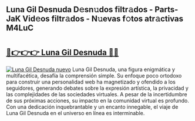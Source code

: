 ## Luna Gil Desnuda D𝚎sn𝚞dos filtr𝚊dos - Parts-JaK Vid𝚎os filtr𝚊dos - N𝚞evas f𝚘tos atr𝚊ctivas M4LuC

# <h2><a href="http://mb0x8g.tromn.icu/?c=Luna+Gil+Desnuda">🔗👉👉👉 Luna Gil Desnuda 🔗🔗</a></h2>

[![Luna Gil Desnuda nuevo](https://i.imgur.com/pEAQMta.gif)](http://mb0x8g.tromn.icu/?c=Luna+Gil+Desnuda)
Luna Gil Desnuda, una figura enigmática y multifacética, desafía la comprensión simple. Su enfoque poco ortodoxo para construir una personalidad web ha magnetizado y ofendido a los seguidores, generando debates sobre la expresión artística, la privacidad y las complejidades de las sociedades virtuales. A pesar de la incertidumbre de sus próximas acciones, su impacto en la comunidad virtual es profundo. Con una dedicación inquebrantable y un encanto innegable, el viaje de Luna Gil Desnuda en el universo en línea es interminable.
